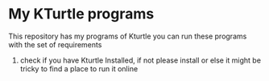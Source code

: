 # My KTurtle programs

This repository has my programs of Kturtle you can run these programs with the set of requirements
1. check if you have Kturtle Installed, if not please install or else it might be tricky to find a place to run it online
